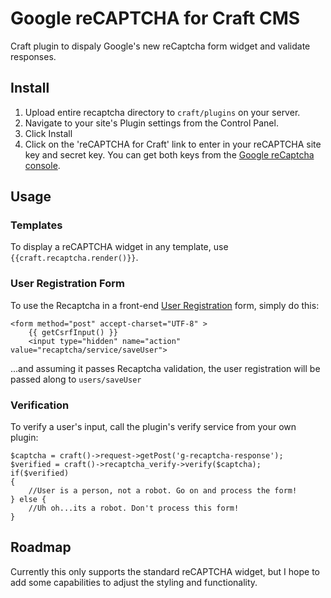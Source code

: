 # Google reCAPTCHA for Craft CMS
Craft plugin to dispaly Google's new reCaptcha form widget and validate responses.

## Install
1. Upload entire recaptcha directory to `craft/plugins` on your server.
2. Navigate to your site's Plugin settings from the Control Panel.
3. Click Install
4. Click on the 'reCAPTCHA for Craft' link to enter in your reCAPTCHA site key and secret key. You can get both keys from the [Google reCaptcha console](http://www.google.com/recaptcha/intro/index.html).

## Usage
### Templates
To display a reCAPTCHA widget in any template, use `{{craft.recaptcha.render()}}`.

### User Registration Form
To use the Recaptcha in a front-end [User Registration](https://craftcms.com/docs/templating/user-registration-form) form, simply do this:

    <form method="post" accept-charset="UTF-8" >
        {{ getCsrfInput() }}
        <input type="hidden" name="action" value="recaptcha/service/saveUser">

...and assuming it passes Recaptcha validation, the user registration will be passed along to `users/saveUser`

### Verification
To verify a user's input, call the plugin's verify service from your own plugin:

    $captcha = craft()->request->getPost('g-recaptcha-response');
    $verified = craft()->recaptcha_verify->verify($captcha);
    if($verified)
    {
        //User is a person, not a robot. Go on and process the form!
    } else {
        //Uh oh...its a robot. Don't process this form!
    }

## Roadmap
Currently this only supports the standard reCAPTCHA widget, but I hope to add some capabilities to adjust the styling and functionality.
